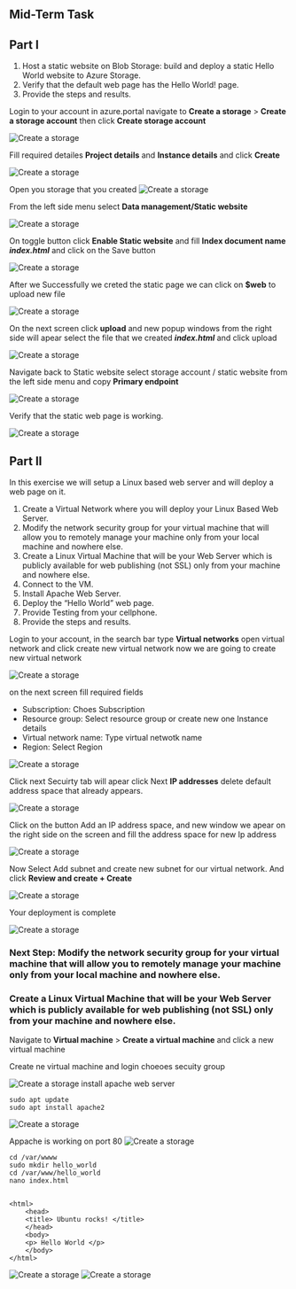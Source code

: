 ## Mid-Term Task


## Part I

1. Host a static website on Blob Storage: build and deploy a static Hello
World website to Azure Storage.
2. Verify that the default web page has the Hello World! page.
3. Provide the steps and results.



Login to your account in azure.portal navigate to  **Create a storage** > **Create a storage account** 
then click **Create storage account**

![Create a storage ](images/01.png) 

Fill required detailes **Project details** and **Instance details** and click **Create**

![Create a storage ](images/1.png) 

Open you storage that you created
![Create a storage ](images/2.png) 

From the left side menu select **Data management/Static website**

![Create a storage ](images/3.png) 

On toggle button click **Enable Static website** and fill **Index document name**  ***index.html*** and click on the Save button

![Create a storage ](images/4.png) 

After we Successfully we creted the static page we can click on **$web** to upload new file 

![Create a storage ](images/5.png) 

On the next screen click **upload** and new popup windows from the right side will apear select the file that we created  ***index.html*** and click upload 

![Create a storage ](images/6.png) 

Navigate back to Static website select storage account / static website from the left side menu and copy **Primary endpoint**

![Create a storage ](images/7.png) 

Verify that the static web page is working.

![Create a storage ](images/8.png) 



## Part II

In this exercise we will setup a Linux based web server and will
deploy a web page on it.
1. Create a Virtual Network where you will deploy your Linux Based
Web Server.
2. Modify the network security group for your virtual machine that will
allow you to remotely manage your machine only from your local
machine and nowhere else.
3. Create a Linux Virtual Machine that will be your Web Server which is
publicly available for web publishing (not SSL) only from your
machine and nowhere else.
4. Connect to the VM.
5. Install Apache Web Server.
6. Deploy the “Hello World” web page.
7. Provide Testing from your cellphone.
8. Provide the steps and results.


Login to your account, in the search bar type **Virtual networks** open virtual network and click create new virtual network now we are going to create new virtual network

![Create a storage ](images/a1.png) 

on the next screen fill required fields

* Subscription: Choes Subscription
* Resource group: Select resource group or create new one
Instance details
* Virtual network name: Type virtual netwotk name
* Region: Select Region

![Create a storage ](images/a2.png) 

Click next Secuirty tab will apear click Next **IP addresses** delete default address space that already appears.

![Create a storage ](images/a3.png) 


Click on the button Add an IP address space, and new window we apear on the right side on the screen and fill the address space for new Ip address

![Create a storage ](images/a4.png) 

Now Select Add subnet and create new subnet for our virtual network. And click **Review and create + Create**

![Create a storage ](images/a6.png) 

Your deployment is complete

![Create a storage ](images/a7.png) 


### Next Step: Modify the network security group for your virtual machine that will allow you to remotely manage your machine only from your local machine and nowhere else.


### Create a Linux Virtual Machine that will be your Web Server which is publicly available for web publishing (not SSL) only from your machine and nowhere else.

Navigate to **Virtual machine** > **Create a virtual machine** and click a new virtual machine


Create ne virtual machine and login choeoes secuity group 

![Create a storage ](images/b5.png) 
install apache web server

    sudo apt update
    sudo apt install apache2


![Create a storage ](images/b4.png) 


Appache is working on port 80
![Create a storage ](images/b6.png) 


    cd /var/wwww
    sudo mkdir hello_world
    cd /var/www/hello_world
    nano index.html


    <html>
        <head>
        <title> Ubuntu rocks! </title>
        </head>
        <body>
        <p> Hello World </p>
        </body>
    </html>


![Create a storage ](images/b7.png) 
![Create a storage ](images/fn.png) 







